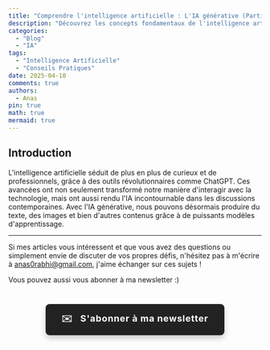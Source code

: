 ```yaml
---
title: "Comprendre l'intelligence artificielle : L'IA générative (Partie 2)"
description: "Découvrez les concepts fondamentaux de l'intelligence artificielle expliqués simplement, avec des exemples concrets et des conseils pratiques pour mieux comprendre cette technologie transformative."
categories:
  - "Blog"
  - "IA"
tags:
  - "Intelligence Artificielle"
  - "Conseils Pratiques"
date: 2025-04-10
comments: true
authors:
  - Anas
pin: true
math: true
mermaid: true
---
```


## Introduction

L'intelligence artificielle séduit de plus en plus de curieux et de professionnels, grâce à des outils révolutionnaires comme ChatGPT. Ces avancées ont non seulement transformé notre manière d'interagir avec la technologie, mais ont aussi rendu l'IA incontournable dans les discussions contemporaines. Avec l'IA générative, nous pouvons désormais produire du texte, des images et bien d'autres contenus grâce à de puissants modèles d'apprentissage.

<!-- more -->




---------

Si mes articles vous intéressent et que vous avez des questions ou simplement envie de discuter de vos propres défis, n'hésitez pas à m'écrire à anas0rabhi@gmail.com, j'aime échanger sur ces sujets !

Vous pouvez aussi vous abonner à ma newsletter :)

<div style="text-align: center; margin: 40px 0;">
  <a href="https://anas-ai.kit.com/d8b1a255cc" target="_blank" style="display: inline-block; background-color: #222222; color: #ffffff; font-weight: bold; padding: 16px 32px; text-decoration: none; border-radius: 8px; font-size: 18px; letter-spacing: 0.8px; box-shadow: 0 6px 12px rgba(0, 0, 0, 0.2); transition: all 0.3s ease; border: none;">
    <span style="margin-right: 10px;">✉️</span> S'abonner à ma newsletter
  </a>
</div>
